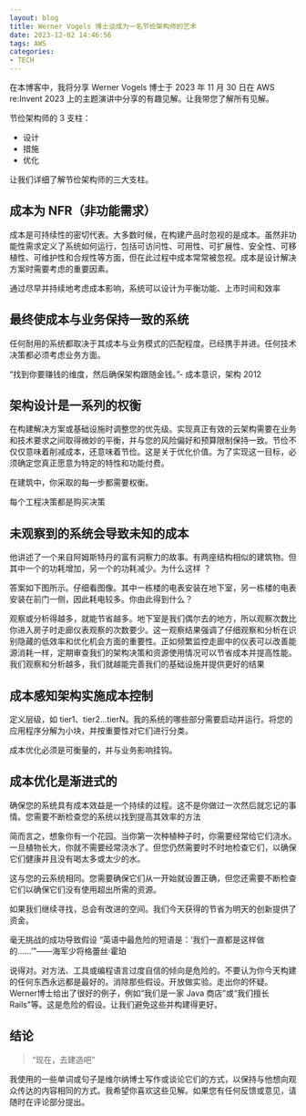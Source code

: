 ```yaml
---
layout: blog
title: Werner Vogels 博士谈成为一名节俭架构师的艺术
date: 2023-12-02 14:46:56
tags: AWS
categories: 
- TECH
---
```



在本博客中，我将分享 Werner Vogels 博士于 2023 年 11 月 30 日在 AWS re:Invent 2023 上的主题演讲中分享的有趣见解。让我带您了解所有见解。

节俭架构师的 3 支柱：
 - 设计
 - 措施
 - 优化

让我们详细了解节俭架构师的三大支柱。


## 成本为 NFR（非功能需求）
成本是可持续性的密切代表。大多数时候，在构建产品时忽视的是成本。虽然非功能性需求定义了系统如何运行，包括可访问性、可用性、可扩展性、安全性、可移植性、可维护性和合规性等方面，但在此过程中成本常常被忽视。成本是设计解决方案时需要考虑的重要因素。

通过尽早并持续地考虑成本影响，系统可以设计为平衡功能、上市时间和效率

## 最终使成本与业务保持一致的系统

任何耐用的系统都取决于其成本与业务模式的匹配程度。已经携手并进。任何技术决策都必须考虑业务方面。

“找到你要赚钱的维度，然后确保架构跟随金钱。”- 成本意识，架构 2012

## 架构设计是一系列的权衡
在构建解决方案或基础设施时调整您的优先级。实现真正有效的云架构需要在业务和技术要求之间取得微妙的平衡，并与您的风险偏好和预算限制保持一致。节俭不仅仅意味着削减成本，还意味着节俭。这是关于优化价值。为了实现这一目标，必须确定您真正愿意为特定的特性和功能付费。

在建筑中，你采取的每一步都需要权衡。

每个工程决策都是购买决策

## 未观察到的系统会导致未知的成本
他讲述了一个来自阿姆斯特丹的富有洞察力的故事。有两座结构相似的建筑物。但其中一个的功耗增加，另一个的功耗减少。为什么这样 ？

答案如下图所示。仔细看图像。其中一栋楼的电表安装在地下室，另一栋楼的电表安装在前门一侧，因此耗电较多。你由此得到什么？

观察或分析得越多，就能节省越多。地下室是我们偶尔去的地方，所以观察次数比你进入房子时走廊仪表观察的次数要少。这一观察结果强调了仔细观察和分析在识别隐藏的低效率和优化机会方面的重要性。正如频繁监控走廊中的仪表可以改善能源消耗一样，定期审查我们的架构决策和资源使用情况可以节省成本并提高性能。我们观察和分析越多，我们就越能完善我们的基础设施并提供更好的结果


## 成本感知架构实施成本控制
定义层级，如 tier1、tier2...tierN。我的系统的哪些部分需要启动并运行。将您的应用程序分解为小块，并按重要性对它们进行分类。

成本优化必须是可衡量的，并与业务影响挂钩。

## 成本优化是渐进式的
确保您的系统具有成本效益是一个持续的过程。这不是你做过一次然后就忘记的事情。您需要不断检查您的系统以找到提高其效率的方法


简而言之，想象你有一个花园。当你第一次种植种子时，你需要经常给它们浇水。一旦植物长大，你就不需要经常浇水了。但您仍然需要时不时地检查它们，以确保它们健康并且没有喝太多或太少的水。

这与您的云系统相同。您需要确保它们从一开始就设置正确，但您还需要不断检查它们以确保它们没有使用超出所需的资源。

如果我们继续寻找，总会有改进的空间。我们今天获得的节省为明天的创新提供了资金。

毫无挑战的成功导致假设
“英语中最危险的短语是：‘我们一直都是这样做的......’”——海军少将格蕾丝·霍珀

说得对。对方法、工具或编程语言过度自信的倾向是危险的。不要认为你今天构建的任何东西永远都是最好的。消除那些假设。开放做实验。走出你的怀疑。Werner博士给出了很好的例子，例如“我们是一家 Java 商店”或“我们擅长 Rails”等。这是危险的假设。让我们避免这些并构建得更好。

## 结论
> “现在，去建造吧”

我使用的一些单词或句子是维尔纳博士写作或谈论它们的方式，以保持与他想向观众传达的内容相同的方式。我希望你喜欢这些见解。如果您有任何反馈或意见，请随时在评论部分提出。
